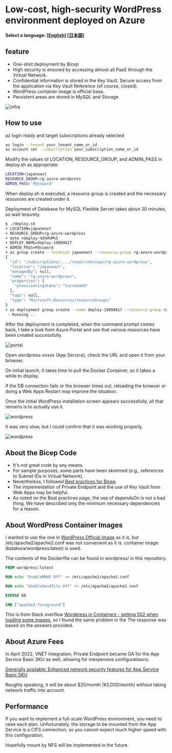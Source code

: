 # Low-cost, high-security WordPress environment deployed on Azure

**Select a language: \[[English](./README.md)\] \[[日本語](./README-ja.md)\]**

## feature

- One-shot deployment by Bicep
- High security is ensured by accessing almost all PaaS through the Virtual Network.
- Confidential information is stored in the Key Vault. Secure access from the application via Key Vault Reference (of course, closed).
- WordPress container image is official base.
- Persistent areas are stored in MySQL and Storage

![infra](docs/wordpress.png)

## How to use

az login ready and target subscriptions already selected

```sh
az login --tenant your_tenant_name_or_id
az account set --subscription your_subscription_name_or_id
```

Modify the values of LOCATION, RESOURCE_GROUP, and ADMIN_PASS in deploy.sh as appropriate.

```sh
LOCATION=japaneast
RESOURCE_GROUP=rg-azure-wordpress
ADMIN_PASS='P@ssword'
```

When deploy.sh is executed, a resource group is created and the necessary resources are created under it.

Deployment of Database for MySQL Flexible Server takes about 30 minutes, so wait leisurely.

```sh
$ ./deploy.sh 
+ LOCATION=japaneast
+ RESOURCE_GROUP=rg-azure-wordpress
+ date +deploy-%d%H%M%S
+ DEPLOY_NAME=deploy-19094617
+ ADMIN_PASS=P@ssword
+ az group create --location japaneast --resource-group rg-azure-wordpress
{
  "id": "/subscriptions/..../resourceGroups/rg-azure-wordpress",
  "location": "japaneast",
  "managedBy": null,
  "name": "rg-azure-wordpress",
  "properties": {
    "provisioningState": "Succeeded"
  },
  "tags": null,
  "type": "Microsoft.Resources/resourceGroups"
}
+ az deployment group create --name deploy-19094617 --resource-group rg-azure-wordpress --template-file ./deploy.bicep --parameters adminPass=P@ssword cheapLevel=1
 - Running ..
```

After the deployment is completed, when the command prompt comes back, I take a look from Azure Portal and see that various resources have been created successfully.

![portal](./docs/portal.png)

Open wordpress-xxxxx (App Service), check the URL and open it from your browser.

On initial launch, it takes time to pull the Docker Container, so it takes a while to display.

If the DB connection fails or the browser times out, reloading the browser or doing a Web Apps Restart may improve the situation.

Once the initial WordPress installation screen appears successfully, all that remains is to actually use it.

![wordpress](./docs/wordpress.png)

It was very slow, but I could confirm that it was working properly.

![wordpress](./docs/wordpress2.png)

## About the Bicep Code

- It's not great code by any means.
- For sample purposes, some parts have been skimmed (e.g., references to Subnet IDs in Virtual Network).
- Nevertheless, I followed [Best practices for Bicep](https://docs.microsoft.com/en-us/azure/azure-resource-manager/bicep/best-practices)
- The implementation of Private Endpoint and the use of Key Vault from Web Apps may be helpful.
- As noted on the Best practices page, the use of dependsOn is not a bad thing. We have described only the minimum necessary dependencies for a reason.

## About WordPress Container Images

I wanted to use the one in [WordPress Official Image](https://hub.docker.com/_/wordpress) as it is, but /etc/apache2/apache2.conf was not convenient as it is. container image (katakura/wordpress:latest) is used.

The contents of the Dockerfile can be found in wordpress/ in this repository.

```Dockerfile
FROM wordpress:latest

RUN echo "EnableMMAP Off" >> /etc/apache2/apache2.conf

RUN echo "EnableSendfile Off" >> /etc/apache2/apache2.conf

EXPOSE 80

CMD ["apache2-foreground"]
```

This is from Stack overflow [Wordpress in Containers - getting 502 when loading some images](https://stackoverflow.com/questions/65021932/wordpress-in-containers-getting-502-when-loading-some-images), so I found the same problem in the The response was based on the answers provided.

## About Azure Fees

In April 2022, VNET Integration, Private Endpoint became GA for the App Service Basic SKU as well, allowing for inexpensive configuratiaons.

[Generally available: Enhanced network security features for App Service Basic SKU](https://azure.github.io/AppService/2022/04/14/Enhanced-security-for-basic-sku.html)

Roughly speaking, it will be about $25/month (¥3,000/month) without taking network traffic into account.

## Performance

If you want to implement a full-scale WordPress environment, you need to raise each plan. Unfortunately, the storage to be mounted from the App Service is a CIFS connection, so you cannot expect much higher speed with this configuration.

Hopefully mount by NFS will be implemented in the future.
